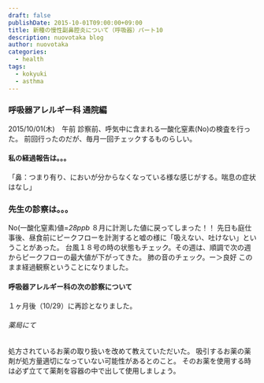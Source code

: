 ```yaml
---
draft: false
publishDate: 2015-10-01T09:00:00+09:00
title: 新種の慢性副鼻腔炎について（呼吸器）パート10
description: nuovotaka blog
author: nuovotaka
categories:
  - health
tags:
  - kokyuki
  - asthma
---
```


### 呼吸器アレルギー科 通院編

2015/10/01(木)　午前
診察前、呼気中に含まれる一酸化窒素(No)の検査を行った。
前回行ったのだが、毎月一回チェックするものらしい。

#### 私の経過報告は。。。

「鼻：つまり有り、においが分からなくなっている様な感じがする。喘息の症状はなし」

### 先生の診察は。。。

No(一酸化窒素)値=_28ppb_
８月に計測した値に戻ってしまった！！
先日も庭仕事後、昼食前にピークフローを計測すると嘘の様に「吸えない、吐けない」ということがあった。
台風１８号の時の状態もチェック。その週は、順調で次の週からピークフローの最大値が下がってきた。
肺の音のチェック。ー＞良好
このまま経過観察ということになりました。

#### 呼吸器アレルギー科の次の診察について

１ヶ月後（10/29）に再診となりました。

###### 薬局にて

処方されているお薬の取り扱いを改めて教えていただいた。
吸引するお薬の薬剤が処方量適切になっていない可能性があるとのこと。
そのお薬を使用する時は必ず立てて薬剤を容器の中で出して使用しましょう。
